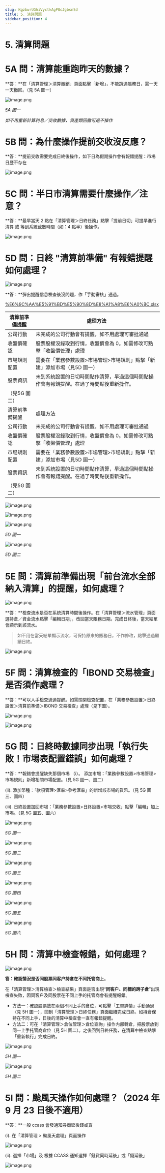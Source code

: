```yaml
---
slug: KgzbwrUGhiVyctkAgP8cJgbsnSd
title: 5. 清算問題
sidebar_position: 4
---
```



# 5. 清算問題


# 5A 問：清算能重跑昨天的數據？


**答：**在「清算管理＞清算撤銷」頁面點擊「新增」，不能跳過賬務日，需一天一天撤回。（見 5A 圖一）


![image.png](/assets/98967c3b84b28385088dd9da86a8dabb.png)


_5A 圖一_


_如不用重新計算利息／交收數據，資產類回撤可選不操作_


# 5B 問：為什麼操作提前交收沒反應？


**答：**提前交收需要完成日終後操作，如下日為假期操作會有報錯提醒：市埸日歷不存在


![image.png](/assets/24c575c6c9c3d0accf08f7ce110f46a0.png)


# 5C 問：半日市清算需要什麼操作／注意？


**答：**最早當天 2 點在「清算管理＞日終任務」點擊「提前日切」可提早進行清算 或 等到系統截數時間（如：4 點半）後操作。


![image.png](/assets/3d7d50f508b9916f1d1584dde3034e1a.png)


# 5D 問：日終 "清算前準備" 有報錯提醒如何處理？


![image.png](/assets/161667f6ac9f9c58b9a7b618580e5340.png)


**答：**彈出提醒信息檢查後沒問題，作「手動審核」通過。


[%E6%9C%AA%E5%91%BD%E5%90%8D%E8%A1%A8%E6%A0%BC.xlsx](https://prod-files-secure.s3.us-west-2.amazonaws.com/1445bab0-c2cc-8114-afe4-000302ebb560/ce9d0bed-f91a-4dfe-9d61-c13a0c44792c/%E6%9C%AA%E5%91%BD%E5%90%8D%E8%A1%A8%E6%A0%BC.xlsx?X-Amz-Algorithm=AWS4-HMAC-SHA256&X-Amz-Content-Sha256=UNSIGNED-PAYLOAD&X-Amz-Credential=ASIAZI2LB466U326UBZ2%2F20250718%2Fus-west-2%2Fs3%2Faws4_request&X-Amz-Date=20250718T062517Z&X-Amz-Expires=3600&X-Amz-Security-Token=IQoJb3JpZ2luX2VjEG4aCXVzLXdlc3QtMiJGMEQCIGmNMHJAlkkM3LLhzT3xLpcyYkZ2%2FmmYi1KqiTkDn3gdAiAcVlD7aWYUKsLrJavMQ25Rc2Yhz0bMELA6zbevWBVd3SqIBAiH%2F%2F%2F%2F%2F%2F%2F%2F%2F%2F8BEAAaDDYzNzQyMzE4MzgwNSIME5xftweZA9zyVzQOKtwDZdA%2B09iMGc8HA6aUT%2F9MRFqzAJFvYZG9PE%2BZ%2B0%2FmLYHMRmDjIQENsLIUPZ%2BYkh8gHras80Mhmq4kTB55f5ZyeXzv%2BjP0MxX1Q%2FU8dwoOQ8OYtHuquBScDTFVXXdTvNsh0dsYPyMFnVRGvd%2FuRVN%2Fm1OSlJn1%2BFc1DImPxEXXOSnO%2BiSz8PdKvGNPc9TjuQRbVPONtNO4bwqMoplolPA1v%2FcklunK5rnmNc3IQqv9eEI9ckvnw%2FoK7lRdOMtr1Np%2F6Hj13jIuab35OmArEq7W%2BsuS%2F7O2Urcr52E%2BOePKBEerVAeXzJMhW2GoSLIzNFnNDqDvG8qJXBht7qq2WCGT8MgHEW0qoPTT41%2BYbZRVJzb8nysv8aTnktzGMKkFv1Ny%2Fxj46SGxmohFTPhs1SNiAiDxy3Gip%2FJUB4wCjuiTrJfj6gl36i%2FozVJC0YbB5ljiSnIAHZPfBxgs10DNr7i%2Fpc%2BNIF3CADMVHk8eEw2Jc819lBxlhINSw1hzywNJ5uHPrfjDPHoNMkNVsKGJ0itrmttLsntg2JhyTjD8%2BqMCL5ZKRp3gIXJ2AoxK6u1VzdNpMj88F12XuPzwqoX1y6KD33b8I40I46grc4vK5y99xY6sJsmUYwe5X2%2Fi75UwxLvnwwY6pgGmmOT7TJmoH7PuuRCh5NJMCMbtAtCyKe6BdyolLQRq9SyxLHD6fJSXqWJuSDJ8%2BKQ4DexgCvnkprhFS0diNcGHnGHVS5d%2FB3zpPT6DgisYT%2BU1cJjmAkYE%2FUQExlsQq1fGhCRrLWEIIuDlDgSjByGEcdsZmay5aIRK05qkVTISlqQ6G8JPpH7ni1RQZI%2BfjN0iOGPxODty3oi3IX%2B1c%2BkmHAB7X0OQ&X-Amz-Signature=7e36092fbf7346593b2a7ffb9bad7b478db1594dcaf8df9830b05a368127d8cd&X-Amz-SignedHeaders=host&x-amz-checksum-mode=ENABLED&x-id=GetObject)


| 清算前準備提醒 | 處理方法                                                  |
| ------- | ----------------------------------------------------- |
| 公司行動    | 未完成的公司行動會有提醒，如不用處理可審批通過                               |
| 收盤價確認   | 股票股權沒錄取到行情，收盤價會為 0。如需修改可點擊「收盤價管理」處理                   |
| 市埸規則配置  | 需要在「業務參數設置>市埸管理>市埸規則」點擊「新建」添加市埸（見5D 圖一）               |
| 股票資訊    | 未到系統設置的日切時間點作清算，早過這個時間點操作會有報錯提醒。在過了時間點後重新操作。
（見5G 圖二） |
| 清算前準備提醒 | 處理方法                                                  |
| 公司行動    | 未完成的公司行動會有提醒，如不用處理可審批通過                               |
| 收盤價確認   | 股票股權沒錄取到行情，收盤價會為 0。如需修改可點擊「收盤價管理」處理                   |
| 市埸規則配置  | 需要在「業務參數設置>市埸管理>市埸規則」點擊「新建」添加市埸（見5D 圖一）               |
| 股票資訊    | 未到系統設置的日切時間點作清算，早過這個時間點操作會有報錯提醒。在過了時間點後重新操作。
（見5G 圖二） |


![image.png](/assets/0475821d28932dd5239a7ea87a2f84b6.png)


![image.png](/assets/c0c4ba5a0b29c3beafea99d7fa0c7976.png)


![image.png](/assets/4b4e64deacb94299303b827b11a80bff.png)


_5D 圖一_


![image.png](/assets/dec4fa4ae0e8ff1475ee9b340981b4bb.png)


_5D 圖二_


# 5E 問：清算前準備出現「前台流水全部納入清算」的提醒，如何處理？


![image.png](/assets/9b4d42f5c5cea0d683111a923f11b985.png)


**答：**檢查流水是否在系統清算時間後操作。在「清算管理＞流水管理」頁面選持倉／資金流水點擊「編輯日期」，改回當天賬務日期。完成日終後，當天結單會顯示到該流水。

> 如不用在當天結單顯示流水，可保持原來的賬務日，不作修改，點擊通過繼續日終。

![image.png](/assets/50015e8b4b7f2d5952b32c0831a52c30.png)


# 5F 問：清算檢查的「IBOND 交易檢查」是否須作處理？


**答：**可以人手檢查通過提醒。如需關閉檢查配置，在「業務參數設置＞日終設置＞清算前準備＞IBOND 交易檢查」處理（見下圖）。


![image.png](/assets/07a13b2c83bafd49a5c16f2657f78293.png)


![image.png](/assets/14c777987a181fe74caa9d411f1f5ffe.png)


# 5G 問：日終時數據同步出現「執行失敗！市埸表配置錯誤」如何處理？


**答：**報錯會提醒缺失那個市埸
（i）。 添加市埸：「業務參數設置>市埸管理>市埸規則」新增相關市場配置。（見 5G 圖一、圖二）


(ii). 添加幣種：「款項管理>滙率>參考滙率」的新增該市場的貨幣。（見 5G 圖三、圖四）


(iii). 日終設置加回市埸：「業務參數設置>日終設置>市埸交收」點擊「編輯」加上市埸。（見 5G 圖五、圖六）


![image.png](/assets/f8b265ce65119cfd0c4f2ffb98ee3d97.png)


_5G 圖一_


![image.png](/assets/b4855ba4142541ebc619b6ca723ee8ba.png)


_5G 圖二_


![image.png](/assets/00017a20e5e6d3ec4562fdd06dbdd6c8.png)


_5G 圖三_


![image.png](/assets/f05e26938657be471443fe842aa619fd.png)


_5G 圖四_


![image.png](/assets/cfd9c6b274ac9f66e84ee98545e66c3b.png)


_5G 圖五_


![image.png](/assets/8adae9b73675160217e6b6d070af7b96.png)


_5G 圖六_


# 5H 問：清算中檢查報錯，如何處理？


![image.png](/assets/cf9a45a3f4bde2630634979c3e52d974.png)


**答：**確認情況是否**同股票同客户持倉在不同托管商**上。


在「清算管理＞清算檢查＞檢查結果」頁面是否出現“**同客户、同標的跨子倉**”出現檢查失敗，因同客户及同股票在不同上手的托管商會有提醒報錯。

- 方法一：確認股票放在兩個不同上手的倉位，可點擊「工單詳情」手動通過（見 5H 圖一），回到「清算管理＞日終任務」頁面繼續完成日終。如持倉保持在不同上手，日後的清算中檢查會一直有報錯提醒。
- 方法二：可在「清算管理＞倉位管理＞倉位查詢」操作内部轉倉，把股票放到同一上手托管商倉位（見 5H 圖二）。之後回到日終任務，在清算中檢查點擊「重新執行」完成日終。

![image.png](/assets/5a21941680a14b04d73f7a3286dd4e16.png)


_5H 圖一_


![image.png](/assets/4d36eaf43e802cb6296d03fd0c2c3a87.png)


_5H 圖二_


# 5I 問：颱風天操作如何處理？（2024 年 9 月 23 日後不適用）


**答：**一般 ccass 會發通知券商延後錢或貨



(i). 在「清算管理 > 颱風天處理」頁面操作


![image.png](/assets/1ca0f8f72ff3e4b446ae3b9e6e31d5b2.png)


(ii). 選擇「市場」及 根據 CCASS 通知選擇「錢貨同時延後」或「錢延後」


![image.png](/assets/6e92a9185b43cd5c6a3630baddfc82ac.png)

